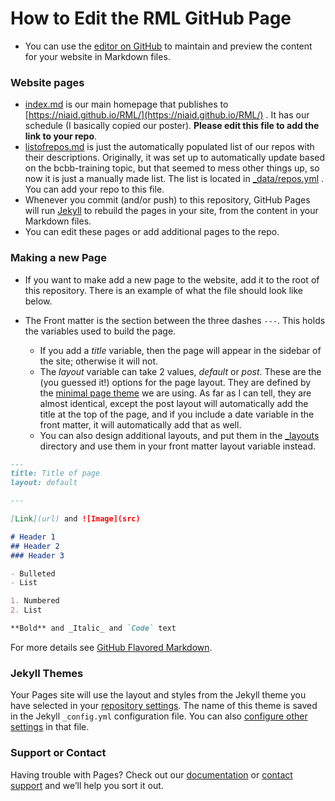 # How to Edit the RML GitHub Page

- You can use the [editor on GitHub](https://github.com/niaid/RML/edit/master/index.md) to maintain and preview the content for your website in Markdown files.

### Website pages
- [index.md](index.md) is our main homepage that publishes to [https://niaid.github.io/RML/](https://niaid.github.io/RML/) .  It has our schedule (I basically copied our poster).  **Please edit this file to add the link to your repo**.
- [listofrepos.md](listofrepos.md) is just the automatically populated list of our repos with their descriptions.  Originally, it was set up to automatically update based on the bcbb-training topic, but that seemed to mess other things up, so now it is just a manually made list.  The list is located in [_data/repos.yml](_data/repos.yml) .  You can add your repo to this file.
- Whenever you commit (and/or push) to this repository, GitHub Pages will run [Jekyll](https://jekyllrb.com/) to rebuild the pages in your site, from the content in your Markdown files.
- You can edit these pages or add additional pages to the repo.


### Making a new Page

- If you want to make add a new page to the website, add it to the root of this repository.  There is an example of what the file should look like below.
- The Front matter is the section between the three dashes `---`.  This holds the variables used to build the page.  

  - If you add a *title* variable, then the page will appear in the sidebar of the site; otherwise it will not.
  - The *layout* variable can take 2 values, *default* or *post*.  These are the (you guessed it!) options for the page layout.  They are defined by the [minimal page theme](https://github.com/pages-themes/minimal) we are using. As far as I can tell, they are almost identical, except the post layout will automatically add the title at the top of the page, and if you include a date variable in the front matter, it will automatically add that as well.  
  - You can also design additional layouts, and put them in the [_layouts](_layouts) directory and use them in your front matter layout variable instead.

```markdown
---
title: Title of page
layout: default

---

[Link](url) and ![Image](src)

# Header 1
## Header 2
### Header 3

- Bulleted
- List

1. Numbered
2. List

**Bold** and _Italic_ and `Code` text


```

For more details see [GitHub Flavored Markdown](https://guides.github.com/features/mastering-markdown/).


### Jekyll Themes

Your Pages site will use the layout and styles from the Jekyll theme you have selected in your [repository settings](https://github.com/niaid/RML/settings). The name of this theme is saved in the Jekyll `_config.yml` configuration file.  You can also [configure other settings](https://jekyllrb.com/docs/configuration/) in that file.


### Support or Contact

Having trouble with Pages? Check out our [documentation](https://help.github.com/categories/github-pages-basics/) or [contact support](https://github.com/contact) and we’ll help you sort it out.
